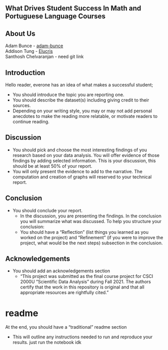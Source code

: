 ## What Drives Student Success In Math and Portuguese Language Courses

## About Us
Adam Bunce            - [adam-bunce](https://github.com/adam-bunce)<br>
Addison Tung          - [Elucris]( https://github.com/Elucris) <br>
Santhosh Chelvaranjan - need git link <br>


## Introduction
Hello reader, everone has an idea of what makes a successful student; 
- You should introduce the topic you are reporting one.
- You should describe the dataset(s) including giving credit to their sources.
- Depending on your writing style, you may or may not add personal anecdotes to make 
the reading more relatable, or motivate readers to continue reading.

## Discussion 
- You should pick and choose the most interesting findings of you research based on your 
data analysis. You will offer evidence of those findings by adding selected information. 
This is your discussion, this should be at least 50% of your report.
- You will only present the evidence to add to the narrative. The computation and 
creation of graphs will reserved to your technical report.

## Conclusion
- You should conclude your report.
  - In the discussion, you are presenting the findings. In the conclusion you will 
summarize what was discussed. To help you structure your conclusion:
  - You should have a “Reflection” (list things you learned as you worked on 
the project) and “Refinement” (if you were to improve the project, what 
would be the next steps) subsection in the conclusion.

## Acknowledgements
-  You should add an acknowledgements section
   - “This project was submitted as the final course project for CSCI 2000U “Scientific 
Data Analysis” during Fall 2021. The authors certify that the work in this 
repository is original and that all appropriate resources are rightfully cited.”


# readme
At the end, you should have a “traditional” readme section
- This will outline any instructions needed to run and reproduce your results.
just run the notebook idk
